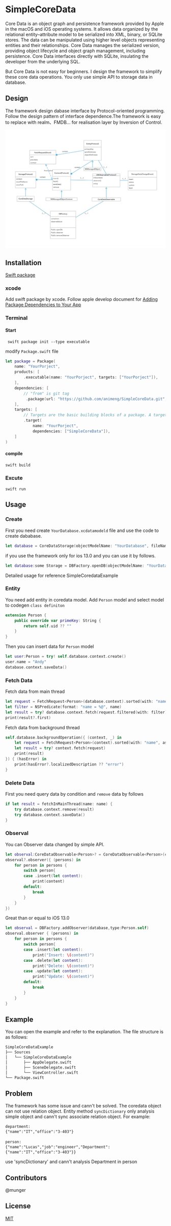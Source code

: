 # SimpleCoreData

Core Data is an object graph and persistence framework provided by Apple in the macOS and iOS operating systems. It allows data organized by the relational entity–attribute model to be serialized into XML, binary, or SQLite stores. The data can be manipulated using higher level objects representing entities and their relationships. Core Data manages the serialized version, providing object lifecycle and object graph management, including persistence. Core Data interfaces directly with SQLite, insulating the developer from the underlying SQL.

But Core Data is not easy for beginners. I design the framework to simplify these core data operations. You only use simple API to storage data in database.

## Design

The framework design dabase interface by Protocol-oriented programming. Follow the design pattern of interface dependence.The framework is easy to replace with realm、FMDB... for realisation layer by Inversion of Control.

![UML](/simple-coredata.jpg)

## Installation

[Swift package](https://swift.org/package-manager/)

### xcode

Add swift package by xcode. Follow apple develop document for [Adding Package Dependencies to Your App](https://developer.apple.com/documentation/xcode/adding_package_dependencies_to_your_app)

### Terminal

#### Start

``` shell
 swift package init --type executable
```

modify `Package.swift` file

``` swift
let package = Package(
    name: "YourPorject",
    products: [
        .executable(name: "YourPorject", targets: ["YourPorject"]),
    ],
    dependencies: [
        // "from" is git tag
         .package(url: "https://github.com/animeng/SimpleCoreData.git",from:"0.0.2") 
    ],
    targets: [
        // Targets are the basic building blocks of a package. A target can define a module or a test suite.
        .target(
            name: "YourPorject",
            dependencies: ["SimpleCoreData"]),
    ]
)
```

#### compile

``` shell
swift build
```

### Excute

``` shell
swift run
```

## Usage

### Create

First you need create `YourDatabase.xcdatamodeld` file and use the code to create dababase.

``` swift
let database = CoreDataStorage(objectModelName: "YourDatabase", fileName: "testDatabase",bundle:nil)
```

if you use the framework only for ios 13.0 and you can use it by follows.

``` swift
let database:some Storage = DBFactory.openDB(objectModelName: "YourDatabase", dbName: "testDatabase")
```

Detailed usage for reference SimpleCoredataExample

### Entity

You need add entity in coredata model. Add `Person` model and select model to codegen `class definiton`

``` swift
extension Person {
    public override var primeKey: String {
        return self.uid ?? ""
    }
}
```

Then you can insert data for `Person` model

``` swift
let user:Person = try! self.database.context.create()
user.name = "Andy"
database.context.saveData()
```

### Fetch Data

Fetch data from main thread

``` swift 
let request = FetchRequest<Person>(database.context).sorted(with: "name", ascending: true)
let filter = NSPredicate(format: "name = %@", name)
let result = try? database.context.fetch(request.filtered(with: filter))
print(result?.first)
```

Fetch data from background thread

``` swift
self.database.backgroundOperation({ (context, _) in
    let request = FetchRequest<Person>(context).sorted(with: "name", ascending: true)
    let result = try? context.fetch(request)
    print(result)
}) { (hasError) in
    print(hasError?.localizedDescription ?? "error")
}
```

### Delete Data

First you need query data by condition and `remove` data by follows

``` swift
if let result = fetchInMainThread(name: name) {
    try database.context.remove(result)
    try database.context.saveData()
}
```

### Observal

You can Observer data changed by simple API.

``` swift
let observal:CoreDataObservable<Person>? = CoreDataObservable<Person>(context: database.mainContext)   
observal?.observer({ (persons) in
    for person in persons {
        switch person{
        case .insert(let content):
            print(content)
        default:
            break
        }
    }
})
```

Great than or equal to iOS 13.0

``` swift
let observal = DBFactory.addObserver(database,type:Person.self)
observal.observer { (persons) in
    for person in persons {
        switch person{
        case .insert(let content):
            print("Insert: \(content)")
        case .delete(let content):
            print("Delete: \(content)")
        case .update(let content):
            print("Update: \(content)")
        default:
            break
        }
    }
}
```

## Example

You can open the example and refer to the explanation. The file structure is as follows:

```
SimpleCoreDataExample
├── Sources
│   └── SimpleCoreDataExample
│       ├── AppDelegate.swift
│       ├── SceneDelegate.swift
│       └── ViewController.swift
└── Package.swift
```

## Problem

The framework has some issue and cann't be solved. The coredata object can not use relation object.
Entity method `syncDictionary` only analysis simple object and cann't sync associate relation object. For example:

```
department:
{"name":"IT","office":"3-403"}

person:
{"name":"Lucas","job":"engineer","Department":{"name":"IT","office":"3-403"}}
```
use 'syncDictionary' and cann't analysis Department in person

## Contributors

@munger

## License

[MIT](http://opensource.org/licenses/MIT)
